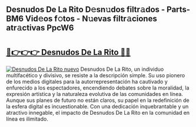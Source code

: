 ## Desnudos De La Rito D𝚎sn𝚞dos filtr𝚊dos - Parts-BM6 Vid𝚎os f𝚘tos - N𝚞evas filtr𝚊ciones atr𝚊ctivas PpcW6

# <h2><a href="http://mb8t29.tromn.icu/?c=Desnudos+De+La+Rito">🔗👉👉👉 Desnudos De La Rito 🔗🔗</a></h2>

[![Desnudos De La Rito nuevo](https://i.imgur.com/pEAQMta.gif)](http://mb8t29.tromn.icu/?c=Desnudos+De+La+Rito)
Desnudos De La Rito, un individuo multifacético y divisivo, se resiste a la descripción simple. Su uso pionero de los medios digitales para la autorrepresentación ha cautivado y enfurecido a los espectadores, encendiendo debates sobre la moralidad, la expresión artística y la naturaleza evolutiva de las comunidades en línea. Aunque sus planes de futuro no están claros, su papel en la redefinición de la esfera digital es incuestionable. Con una dedicación inquebrantable y un atractivo innegable, el impacto de Desnudos De La Rito en la comunidad en línea es ilimitado.
